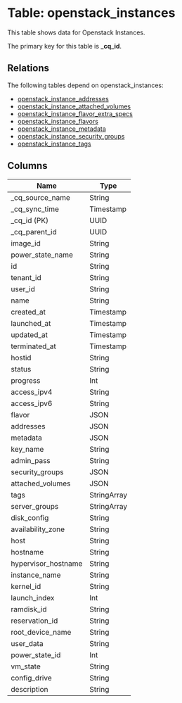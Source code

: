 # Table: openstack_instances

This table shows data for Openstack Instances.

The primary key for this table is **_cq_id**.

## Relations

The following tables depend on openstack_instances:
  - [openstack_instance_addresses](openstack_instance_addresses.md)
  - [openstack_instance_attached_volumes](openstack_instance_attached_volumes.md)
  - [openstack_instance_flavor_extra_specs](openstack_instance_flavor_extra_specs.md)
  - [openstack_instance_flavors](openstack_instance_flavors.md)
  - [openstack_instance_metadata](openstack_instance_metadata.md)
  - [openstack_instance_security_groups](openstack_instance_security_groups.md)
  - [openstack_instance_tags](openstack_instance_tags.md)

## Columns

| Name          | Type          |
| ------------- | ------------- |
|_cq_source_name|String|
|_cq_sync_time|Timestamp|
|_cq_id (PK)|UUID|
|_cq_parent_id|UUID|
|image_id|String|
|power_state_name|String|
|id|String|
|tenant_id|String|
|user_id|String|
|name|String|
|created_at|Timestamp|
|launched_at|Timestamp|
|updated_at|Timestamp|
|terminated_at|Timestamp|
|hostid|String|
|status|String|
|progress|Int|
|access_ipv4|String|
|access_ipv6|String|
|flavor|JSON|
|addresses|JSON|
|metadata|JSON|
|key_name|String|
|admin_pass|String|
|security_groups|JSON|
|attached_volumes|JSON|
|tags|StringArray|
|server_groups|StringArray|
|disk_config|String|
|availability_zone|String|
|host|String|
|hostname|String|
|hypervisor_hostname|String|
|instance_name|String|
|kernel_id|String|
|launch_index|Int|
|ramdisk_id|String|
|reservation_id|String|
|root_device_name|String|
|user_data|String|
|power_state_id|Int|
|vm_state|String|
|config_drive|String|
|description|String|
